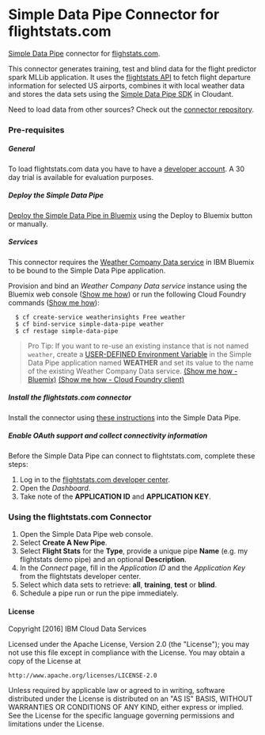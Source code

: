 # Simple Data Pipe Connector for flightstats.com

[Simple Data Pipe](https://developer.ibm.com/clouddataservices/simple-data-pipe/) connector for [flighstats.com](http://www.flightstats.com/). 

This connector generates training, test and blind data for the flight predictor spark MLLib application. It uses the [flightstats API](https://developer.flightstats.com/api-docs/) to fetch flight departure information for selected US airports, combines it with local weather data and stores the data sets using the [Simple Data Pipe SDK](https://github.com/ibm-watson-data-lab/simple-data-pipe-sdk) in Cloudant. 

Need to load data from other sources? Check out the [connector repository](https://developer.ibm.com/clouddataservices/simple-data-pipe-connectors/).

### Pre-requisites

##### General 

To load flightstats.com data you have to have a <a href="https://developer.flightstats.com/">developer account</a>. A 30 day trial is available for evaluation purposes.

##### Deploy the Simple Data Pipe

  [Deploy the Simple Data Pipe in Bluemix](https://github.com/ibm-watson-data-lab/simple-data-pipe) using the Deploy to Bluemix button or manually.

##### Services

This connector requires the [Weather Company Data service](https://console.ng.bluemix.net/catalog/services/weather-company-data/) in IBM Bluemix to be bound to the Simple Data Pipe application. 

Provision and bind an _Weather Company Data service_ instance using the Bluemix web console ([Show me how](https://github.com/ibm-watson-data-lab/simple-data-pipe/wiki/Provision-and-bind-a-service-instance-in-Bluemix#bluemix)) or run the following Cloud Foundry commands ([Show me how](https://github.com/ibm-watson-data-lab/simple-data-pipe/wiki/Provision-and-bind-a-service-instance-in-Bluemix#cf)):

````
  $ cf create-service weatherinsights Free weather
  $ cf bind-service simple-data-pipe weather
  $ cf restage simple-data-pipe
````

> Pro Tip: If you want to re-use an existing instance that is not named `weather`, create a [USER-DEFINED Environment Variable](https://www.ng.bluemix.net/docs/manageapps/depapps.html#ud_env) in the Simple Data Pipe application named __WEATHER__ and set its value to the name of the existing Weather Company Data service. [(Show me how - Bluemix)](https://github.com/ibm-watson-data-lab/simple-data-pipe/wiki/Create-a-user-defined-environment-variable-in-Bluemix#bluemix)
[(Show me how - Cloud Foundry client)](https://github.com/ibm-watson-data-lab/simple-data-pipe/wiki/Create-a-user-defined-environment-variable-in-Bluemix#cf)


##### Install the flightstats.com connector

Install the connector using [these instructions](https://github.com/ibm-watson-data-lab/pipes/wiki/Installing-a-Simple-Data-Pipe-Connector) into the Simple Data Pipe. 

##### Enable OAuth support and collect connectivity information

Before the Simple Data Pipe can connect to flightstats.com, complete these steps:

1. Log in to the [flightstats.com developer center](https://developer.flightstats.com).
2. Open the  _Dashboard_. 
3. Take note of the __APPLICATION ID__ and __APPLICATION KEY__.

### Using the flightstats.com Connector 

1. Open the Simple Data Pipe web console.
2. Select __Create A New Pipe__.
3. Select __Flight Stats__ for the __Type__, provide a unique pipe __Name__ (e.g. my flightstats demo pipe) and an optional __Description__.
4. In the _Connect_ page, fill in the _Application ID_ and the _Application Key_ from the flightstats developer center.
5. Select which data sets to retrieve: __all__, __training__, __test__ or __blind__. 
6. Schedule a pipe run or run the pipe immediately.

#### License 

Copyright [2016] IBM Cloud Data Services

Licensed under the Apache License, Version 2.0 (the "License");
you may not use this file except in compliance with the License.
You may obtain a copy of the License at

    http://www.apache.org/licenses/LICENSE-2.0

Unless required by applicable law or agreed to in writing, software
distributed under the License is distributed on an "AS IS" BASIS,
WITHOUT WARRANTIES OR CONDITIONS OF ANY KIND, either express or implied.
See the License for the specific language governing permissions and
limitations under the License.
